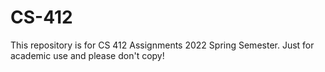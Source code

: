 # CS-412
This repository is for CS 412 Assignments 2022 Spring Semester. Just for academic use and please don't copy!
